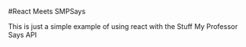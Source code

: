 #React Meets SMPSays

This is just a simple example of using react with the Stuff My Professor Says API
